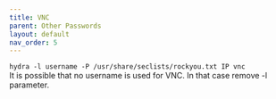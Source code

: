 ```yaml
---
title: VNC
parent: Other Passwords
layout: default
nav_order: 5
---
```


`hydra -l username -P /usr/share/seclists/rockyou.txt IP vnc`\
It is possible that no username is used for VNC. In that case remove -l parameter.